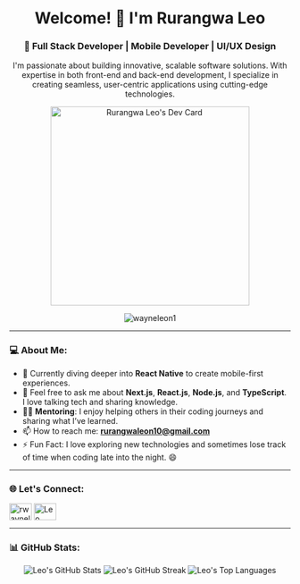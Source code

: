 <h1 align="center">Welcome! 👋 I'm Rurangwa Leo</h1>

<h3 align="center">
  🚀 Full Stack Developer | Mobile Developer | UI/UX Design
</h3>

<p align="center">
  I'm passionate about building innovative, scalable software solutions. With expertise in both front-end and back-end development, I specialize in creating seamless, user-centric applications using cutting-edge technologies.
</p>

<p align="center">
  <a href="https://app.daily.dev/wayneleon1"><img src="https://api.daily.dev/devcards/v2/UUZNWzpWJbIwd8oFDbYBw.png?type=default&r=t9z" width="356" alt="Rurangwa Leo's Dev Card"/></a>
</p>

<p align="center">
  <img src="https://komarev.com/ghpvc/?username=wayneleon1&label=Profile%20views&color=0e75b6&style=flat-square" alt="wayneleon1" />
</p>

---

### 💻 About Me:
- 🌱 Currently diving deeper into **React Native** to create mobile-first experiences.
- 💬 Feel free to ask me about **Next.js**, **React.js**, **Node.js**, and **TypeScript**. I love talking tech and sharing knowledge.
- 👨‍🏫 **Mentoring**: I enjoy helping others in their coding journeys and sharing what I’ve learned.
- 📫 How to reach me: **rurangwaleon10@gmail.com**
- ⚡ Fun Fact: I love exploring new technologies and sometimes lose track of time when coding late into the night. 😄

---

### 🌐 Let's Connect:

<p align="left">
  <a href="https://twitter.com/rwayneleon1" target="blank"><img align="center" src="https://raw.githubusercontent.com/rahuldkjain/github-profile-readme-generator/master/src/images/icons/Social/twitter.svg" alt="rwayneleon1" height="30" width="40" /></a>
  <a href="https://www.linkedin.com/in/leo-rurangwa-a67136205/" target="blank"><img align="center" src="https://raw.githubusercontent.com/rahuldkjain/github-profile-readme-generator/master/src/images/icons/Social/linked-in-alt.svg" alt="Leo Rurangwa on LinkedIn" height="30" width="40" /></a>
</p>


---

### 📊 GitHub Stats:
<p align="center">
  <img src="https://github-readme-stats.vercel.app/api?username=wayneleon1&theme=github_dark&hide_border=false&include_all_commits=false&count_private=false" alt="Leo's GitHub Stats"/>
  <img src="https://github-readme-streak-stats.herokuapp.com/?user=wayneleon1&theme=github_dark&hide_border=false" alt="Leo's GitHub Streak"/>
  <img src="https://github-readme-stats.vercel.app/api/top-langs/?username=wayneleon1&theme=github_dark&hide_border=false&include_all_commits=false&count_private=false&layout=compact" alt="Leo's Top Languages"/>
</p>

